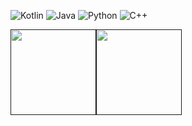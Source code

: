 ![Kotlin](https://img.shields.io/badge/-kotlin-000?&logo=kotlin)
![Java](https://img.shields.io/badge/-Java-000?&logo=Java&logoColor=007396)
![Python](https://img.shields.io/badge/-Python-000?&logo=Python)
![C++](https://img.shields.io/badge/-C++-000?&logo=c%2b%2b&logoColor=00599C)


<a href=""><img height="137px" src="https://github-readme-stats.vercel.app/api?username=marymirzaie&hide_title=true&hide_border=true&show_icons=true&include_all_commits=true&count_private=true&line_height=21&text_color=000&icon_color=000&bg_color=0,ea6161,ffc64d,fffc4d,52fa5a&theme=graywhite" /><!-- wi*quL3fcV --><img height="137px" src="https://github-readme-stats.vercel.app/api/top-langs/?username=marymirzaie&hide=html&hide_title=true&hide_border=true&layout=compact&langs_count=6&exclude_repo=comp426,Redventures-Movie-Quotes&text_color=000&icon_color=fff&bg_color=0,52fa5a,4dfcff,c64dff&theme=graywhite" /></a>
